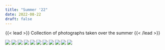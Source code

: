 ```yaml
---
title: "Summer '22"
date: 2022-08-22
draft: false
---
```


{{< lead >}}
Collection of photographs taken over the summer
{{< /lead >}}

![](IMG_20220710_174357.jpg)
![](IMG_20220710_211716.jpg)
![](IMG_20220714_200941.jpg)
![](IMG_20220715_182236.jpg)
![](IMG_20220725_221745.jpg)
![](IMG_20220730_004922.jpg)
![](IMG_20220730_163356.jpg)
![](IMG_20220730_212708.jpg)
![](IMG_20220806_175850.jpg)
![](IMG_20220812_224938.jpg)
![](IMG_20220818_200000.jpg)
